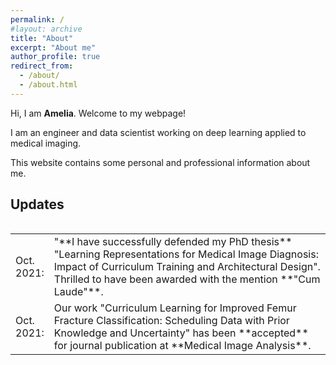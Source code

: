 ```yaml
---
permalink: /
#layout: archive
title: "About"
excerpt: "About me"
author_profile: true
redirect_from: 
  - /about/
  - /about.html
---
```


Hi, I am **Amelia**. Welcome to my webpage!

I am an engineer and data scientist working on deep learning applied to medical imaging.

This website contains some personal and professional information about me.


## Updates
<style>
table, tr, td {
    border: none;
}
</style>
<div style="height:250px;overflow:auto;border:0px;border-collapse: collapse;" >
<table  border="none" style="border:0px;border-collapse: collapse;" rules="none" >
<colgroup>
       <col span="1" style="width: 12%;">
       <col span="1" style="width: 88%;">
</colgroup>
<tr><td> Oct. 2021: </td> <td> "**I have successfully defended my PhD thesis** "Learning Representations for Medical Image Diagnosis: Impact of Curriculum Training and Architectural Design". Thrilled to have been awarded with the mention **"Cum Laude"**.
</td></tr> 
<tr><td> Oct. 2021: </td> <td> Our work "Curriculum Learning for Improved Femur Fracture Classification: Scheduling Data with Prior Knowledge and Uncertainty" has been **accepted** for journal publication at **Medical Image Analysis**.
</td></tr> 
</table>
